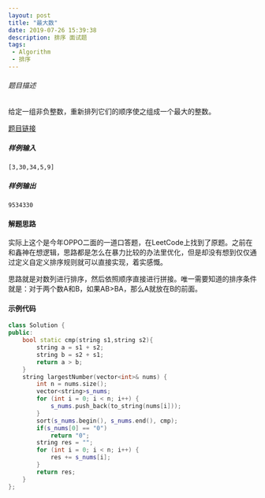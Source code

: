 ```yaml
---
layout: post
title: "最大数"
date: 2019-07-26 15:39:38
description: 排序 面试题
tags: 
 - Algorithm
 - 排序
---
```


###### 题目描述 

给定一组非负整数，重新排列它们的顺序使之组成一个最大的整数。

[题目链接](https://leetcode-cn.com/problems/largest-number/)



##### 样例输入

    [3,30,34,5,9]



##### 样例输出

    9534330



#### 解题思路

实际上这个是今年OPPO二面的一道口答题，在LeetCode上找到了原题。之前在和鑫神在想逻辑，思路都是怎么在暴力比较的办法里优化，但是却没有想到仅仅通过定义自定义排序规则就可以直接实现，着实感慨。

思路就是对数列进行排序，然后依照顺序直接进行拼接。唯一需要知道的排序条件就是：对于两个数A和B，如果AB>BA，那么A就放在B的前面。

#### 示例代码

```c++
class Solution {
public:
    bool static cmp(string s1,string s2){
        string a = s1 + s2;
        string b = s2 + s1;
        return a > b;
    }
    string largestNumber(vector<int>& nums) {
        int n = nums.size();
        vector<string>s_nums;
        for (int i = 0; i < n; i++) {
            s_nums.push_back(to_string(nums[i]));
        }
        sort(s_nums.begin(), s_nums.end(), cmp);
        if(s_nums[0] == "0")
            return "0";
        string res = "";
        for (int i = 0; i < n; i++) {
            res += s_nums[i];
        }
        return res;
    }
};
```

